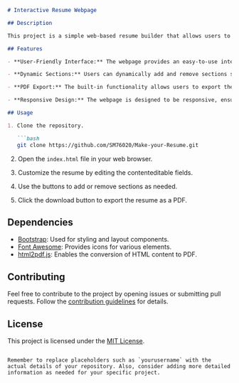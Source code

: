 
```markdown
# Interactive Resume Webpage

## Description

This project is a simple web-based resume builder that allows users to create and customize their resumes with ease. It provides a user-friendly interface for adding various sections such as personal details, skills, languages, projects, education, and hobbies.

## Features

- **User-Friendly Interface:** The webpage provides an easy-to-use interface for creating and customizing resumes.

- **Dynamic Sections:** Users can dynamically add and remove sections such as skills, languages, projects, education, and hobbies.

- **PDF Export:** The built-in functionality allows users to export their resumes as PDF files.

- **Responsive Design:** The webpage is designed to be responsive, ensuring a seamless experience across different devices.

## Usage

1. Clone the repository.

   ```bash
   git clone https://github.com/SM76020/Make-your-Resume.git
   ```

2. Open the `index.html` file in your web browser.

3. Customize the resume by editing the contenteditable fields.

4. Use the buttons to add or remove sections as needed.

5. Click the download button to export the resume as a PDF.

## Dependencies

- [Bootstrap](https://getbootstrap.com/): Used for styling and layout components.
- [Font Awesome](https://fontawesome.com/): Provides icons for various elements.
- [html2pdf.js](https://html2pdf.js.org/): Enables the conversion of HTML content to PDF.

## Contributing

Feel free to contribute to the project by opening issues or submitting pull requests. Follow the [contribution guidelines](CONTRIBUTING.md) for details.

## License

This project is licensed under the [MIT License](LICENSE).

```

Remember to replace placeholders such as `yourusername` with the actual details of your repository. Also, consider adding more detailed information as needed for your specific project.
